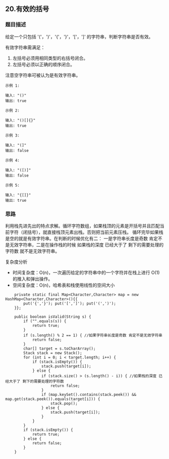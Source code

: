 ## 20.有效的括号

### 题目描述
给定一个只包括 '('，')'，'{'，'}'，'['，']' 的字符串，判断字符串是否有效。

有效字符串需满足：

1. 左括号必须用相同类型的右括号闭合。
2. 左括号必须以正确的顺序闭合。

注意空字符串可被认为是有效字符串。

```
示例 1:

输入: "()"
输出: true

示例 2:

输入: "()[]{}"
输出: true

示例 3:

输入: "(]"
输出: false

示例 4:

输入: "([)]"
输出: false

示例 5:

输入: "{[]}"
输出: true
```

### 思路
利用栈先进先出的特点求解。循环字符数组，如果栈顶的元素是开括号并且匹配当前字符（闭括号），就直接栈顶元素出栈。否则把当前元素压栈。 循环完毕如果栈是空的就是有效字符串。在判断的时候优化有二：
一是字符串长度是奇数 肯定不是无效字符串，二是在操作栈的时候 如果栈的深度 已经大于了 剩下的需要处理的字符数 就不是无效字符串。

复杂度分析
* 时间复杂度：O(n)，一次遍历给定的字符串中的一个字符并在栈上进行 O(1) 的推入和弹出操作。
* 空间复杂度：O(n)，哈希表和栈使用线性的空间大小
```   
    private static final Map<Character,Character> map = new HashMap<Character,Character>(){{
        put('{','}'); put('[',']'); put('(',')');
    }};

    public boolean isValid(String s) {
        if ("".equals(s)) {
            return true;
        }
        if (s.length() % 2 == 1) { //如果字符串长度是奇数 肯定不是无效字符串
            return false;
        }
        char[] target = s.toCharArray();
        Stack stack = new Stack();
        for (int i = 0; i < target.length; i++) {
            if (stack.isEmpty()) {
                stack.push(target[i]);
            } else {
                if (stack.size() > (s.length() - i)) { //如果栈的深度 已经大于了 剩下的需要处理的字符数
                    return false;
                }
                if (map.keySet().contains(stack.peek()) && map.get(stack.peek()).equals(target[i])) {
                    stack.pop();
                } else {
                    stack.push(target[i]);
                }
            }
        }
        if (stack.isEmpty()) {
            return true;
        } else {
            return false;
        }
    }
```

